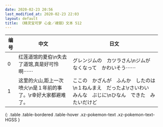```yaml
---
date: 2020-02-23 20:56
last_modified_at: 2020-02-23 22:03
layout: default
title: 《精灵宝可梦 心金／魂银》文本 512
---
```

| 编号 | 中文 | 日文 |
| ---- | ---- | ---- |
| 0 | 红莲道馆的夏伯\n失去了道馆,真是好可怜啊⋯⋯ | グレンジムの　カツラさん\nジムが　なくなって　かわいそう⋯⋯ |
| 1 | 这里的火山,距上一次喷火\n是１年前的事了。\r幸好大家都避难了。 | ここの　かざんが　ふんか　したのは\n１ねんまえ　だったよ\rさいわい　みんな　ぶじに\nひなん　できた　みたいだけど |
{: .table .table-bordered .table-hover .xz-pokemon-text .xz-pokemon-text-HGSS }